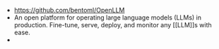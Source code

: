 - https://github.com/bentoml/OpenLLM
- An open platform for operating large language models (LLMs) in production. Fine-tune, serve, deploy, and monitor any [[LLM]]s with ease.
-